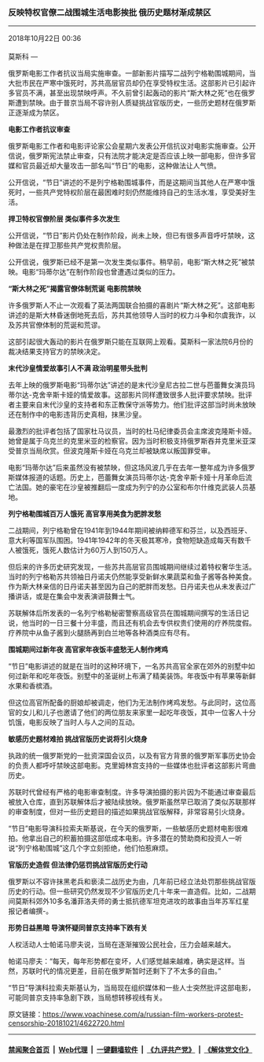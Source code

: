 ### 反映特权官僚二战围城生活电影挨批 俄历史题材渐成禁区 
------------------------

<div class="published">
 <span class="date" title="中国时间">
  <time datetime="2018-10-22T00:36:28+08:00">
   2018年10月22日 00:36
  </time>
 </span>
</div>
<br/>
<div class="wsw">
 <span class="dateline">
  莫斯科 —
 </span>
 <p>
  俄罗斯电影工作者抗议当局实施审查。一部新影片描写二战列宁格勒围城期间，当大批市民在严寒中饿死时，苏共高层官员却仍在享受特权生活。这部影片已引起许多官员不满，甚至出现禁映呼声。不久前曾引起轰动的影片“斯大林之死”也在俄罗斯遭到禁映。由于普京当局不容许别人质疑挑战官版历史，一些历史题材在俄罗斯正逐渐成为禁区。
 </p>
 <div class="wsw__embed">
 </div>
 <p>
  <strong>
   电影工作者抗议审查
  </strong>
 </p>
 <p>
  俄罗斯电影工作者和电影评论家公会星期六发表公开信抗议对电影实施审查。公开信说，俄罗斯宪法禁止审查，只有法院才能决定是否应该上映一部电影，但许多官媒和官员最近却大量攻击一部名叫“节日”的电影，这种做法让人气愤。
 </p>
 <p>
  公开信说，“节日”讲述的不是列宁格勒围城事件，而是这期间当其他人在严寒中饿死时，一些共产党特权阶层在最困难时刻仍然能维持自己的生活水准，享受美好生活。
 </p>
 <p>
  <strong>
   捍卫特权官僚阶层
  </strong>
  <strong>
   类似事件多次发生
  </strong>
 </p>
 <p>
  公开信说，“节日”影片仍处在制作阶段，尚未上映，但已有很多声音呼吁禁映，这种做法是在捍卫那些共产党权贵阶层。
 </p>
 <p>
  公开信说，俄罗斯已经不是第一次发生类似事件。稍早前，电影“斯大林之死”被禁映。电影“玛蒂尔达”在制作阶段也曾遭遇过类似的压力。
 </p>
 <p>
  <strong>
   “斯大林之死”揭露官僚体制荒诞
  </strong>
  <strong>
   电影院禁映
  </strong>
 </p>
 <p>
  许多俄罗斯人不止一次观看了英法两国联合拍摄的喜剧片“斯大林之死”。这部电影讲述的是斯大林昏迷倒地死去后，苏共其他领导人当时的权力斗争和尔虞我诈，以及苏共官僚体制的荒诞和荒谬。
 </p>
 <p>
  这部引起很大轰动的影片在俄罗斯只能在互联网上观看。莫斯科一家法院6月份的裁决结果支持官方的禁映决定。
 </p>
 <p>
  <strong>
   末代沙皇情爱故事引人不满
  </strong>
  <strong>
   政治明星带头批判
  </strong>
 </p>
 <p>
  去年上映的俄罗斯电影“玛蒂尔达”讲述的是末代沙皇尼古拉二世与芭蕾舞女演员玛蒂尔达-克舍辛斯卡娅的情爱故事。这部影片同样遭致很多人批评要求禁映。批评者主要来自末代沙皇的支持者和东正教保守派等势力。他们批评这部当时尚未放映还在制作中的电影违背历史真相，抹黑沙皇。
 </p>
 <p>
  最激烈的批评者包括了国家杜马议员，当时的杜马纪律委员会主席波克隆斯卡娅。她曾是属于乌克兰的克里米亚的检察官。因为当时积极支持俄罗斯吞并克里米亚深受普京当局欣赏。但波克隆斯卡娅在乌克兰却被缺席以叛国罪受审。
 </p>
 <p>
  电影“玛蒂尔达”后来虽然没有被禁映，但这场风波几乎在去年一整年成为许多俄罗斯媒体报道的话题。历史上，芭蕾舞女演员玛蒂尔达-克舍辛斯卡娅十月革命后流亡法国。她的豪宅在沙皇被推翻后一度成为列宁的办公室和布尔什维克武装人员基地。
 </p>
 <p>
  <strong>
   列宁格勒围城百万人饿死
  </strong>
  <strong>
   高官享用美食为肥胖发愁
  </strong>
 </p>
 <p>
  二战期间，列宁格勒曾在1941年到1944年期间被纳粹德军和芬兰，以及西班牙、意大利等国军队围困。1941年1942年的冬天极其寒冷，食物短缺造成每天有数千人被饿死，饿死人数估计为60万人到150万人。
 </p>
 <p>
  但后来的许多历史研究发现，一些苏共高层官员围城期间继续过着特权奢华生活。当时的列宁格勒苏共领袖日丹诺夫仍然能享受新鲜水果蔬菜和鱼子酱等各种美食。作为斯大林亲信的日丹诺夫甚至因为自己的肥胖而发愁。日丹诺夫也从未发表过广播讲话，或是在集会中发表演讲鼓舞士气。
 </p>
 <p>
  苏联解体后所发表的一名列宁格勒秘密警察高级官员在围城期间撰写的生活日记说，他当时的一日三餐十分丰盛，而且还有机会去专供权贵们使用的疗养院度假。疗养院中从鱼子酱到火腿肠再到白兰地等各种酒类应有尽有。
 </p>
 <p>
  <strong>
   围城期间过新年夜
  </strong>
  <strong>
   高官家年夜饭丰盛愁无人制作烤鸡
  </strong>
 </p>
 <p>
  “节日”电影讲述的就是在当时的这种环境下，一名苏共高官全家在郊外的别墅中如何过新年和吃年夜饭。别墅中的圣诞树上布满了精美装饰。年夜饭中有苹果等新鲜水果和香槟酒。
 </p>
 <p>
  但这位高官所配备的厨娘却被调走，他们为无法制作烤鸡发愁。与此同时，这位高官的女儿和儿子也邀请了他们的两位朋友来家里一起吃年夜饭，其中一位客人十分饥饿，电影反映了当时人与人之间的互动。
 </p>
 <p>
  <strong>
   敏感历史题材难拍
  </strong>
  <strong>
   挑战官版历史说将引火烧身
  </strong>
 </p>
 <p>
  执政的统一俄罗斯党的一批资深国会议员，以及有官方背景的俄罗斯军事历史协会的负责人都呼吁禁映这部电影。克里姆林宫支持的一些媒体也批评者这部影片弯曲历史。
 </p>
 <p>
  苏联时代曾经有严格的电影审查制度。许多导演拍摄的影片因为不能通过审查最后被放入仓库，直到苏联解体后才被陆续放映。俄罗斯虽然早已取消了类似苏联那样的审查制度，但对一些历史题目的描述如果挑战官版解释，非常容易引火烧身。
 </p>
 <p>
  “节日”电影导演科拉索夫斯基说，在今天的俄罗斯，一些敏感历史题材电影很难拍。他拿出自己的积蓄拍摄这部低成本电影。许多潜在的赞助商和投资人一听说“列宁格勒围城”这几个字立刻拒绝，他们怕惹麻烦。
 </p>
 <p>
  <strong>
   官版历史造假
  </strong>
  <strong>
   但法律仍惩罚挑战官版历史行动
  </strong>
 </p>
 <p>
  俄罗斯以不容许抹黑老兵和亵渎二战历史为由，几年前已经立法处罚那些挑战官版历史的行动。但一些研究仍然发现不少官版历史几十年来一直造假。比如，二战期间莫斯科郊外10多名潘菲洛夫师的勇士抵抗德军坦克进攻的故事由当年苏军红星报记者编撰-。
 </p>
 <p>
  <strong>
   形势日益黑暗
  </strong>
  <strong>
   导演怀疑同普京支持率下跌有关
  </strong>
 </p>
 <p>
  人权活动人士帕诺马廖夫说，当局在逐渐摧毁公民社会，压力会越来越大。
 </p>
 <p>
  帕诺马廖夫：“每天，每年形势都在变坏，人们感觉越来越难，确实是这样。当然，苏联时代的情况更差，目前在俄罗斯暂时还剩下了不太多的自由。”
 </p>
 <p>
  “节日”导演科拉索夫斯基认为，当局现在组织媒体和一些人士突然批评这部电影，可能同普京支持率急剧下跌，当局想转移视线有关。
 </p>
 <p>
 </p>
</div>

原文链接：https://www.voachinese.com/a/russian-film-workers-protest-censorship-20181021/4622720.html


------------------------
#### [禁闻聚合首页](https://github.com/gfw-breaker/banned-news/blob/master/README.md) &nbsp;|&nbsp; [Web代理](https://github.com/gfw-breaker/open-proxy/blob/master/README.md) &nbsp;|&nbsp;  [一键翻墙软件](https://github.com/gfw-breaker/nogfw/blob/master/README.md) &nbsp;|&nbsp; [《九评共产党》](https://github.com/gfw-breaker/9ping.md/blob/master/README.md#九评之一评共产党是什么) &nbsp;|&nbsp; [《解体党文化》](https://github.com/gfw-breaker/jtdwh.md/blob/master/README.md#绪论)